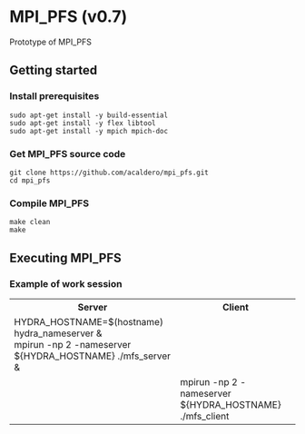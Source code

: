 # MPI_PFS (v0.7)
Prototype of MPI_PFS

## Getting started

### Install prerequisites

```
sudo apt-get install -y build-essential
sudo apt-get install -y flex libtool
sudo apt-get install -y mpich mpich-doc
```

### Get MPI_PFS source code

```
git clone https://github.com/acaldero/mpi_pfs.git
cd mpi_pfs
```

### Compile MPI_PFS

```
make clean
make
```

## Executing MPI_PFS

### Example of work session

<html>
 <table>
  <tr>
  <th>Server</th>
  <th>Client</th>
  </tr>
  <tr>
  <td>
  HYDRA_HOSTNAME=$(hostname)
  hydra_nameserver & <br>
  mpirun -np 2 -nameserver ${HYDRA_HOSTNAME} ./mfs_server &<br>
  </td>
  <td>
  &nbsp;
  </td>
  </tr>
  <tr>
  <td>
  &nbsp;
  </td>
  <td>
  mpirun -np 2 -nameserver ${HYDRA_HOSTNAME} ./mfs_client
  </td>
  </tr>
  </table>
</html>

